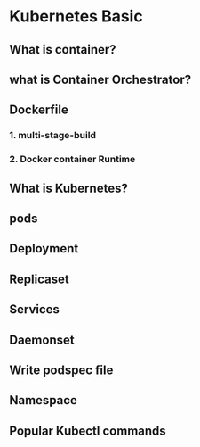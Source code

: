 # Kubernetes Basic

## What is container? 

## what is Container Orchestrator?

## Dockerfile 
### 1. multi-stage-build
### 2. Docker container Runtime

## What is Kubernetes? 

## pods

## Deployment

## Replicaset

## Services

## Daemonset

## Write podspec file 

## Namespace

## Popular Kubectl commands
